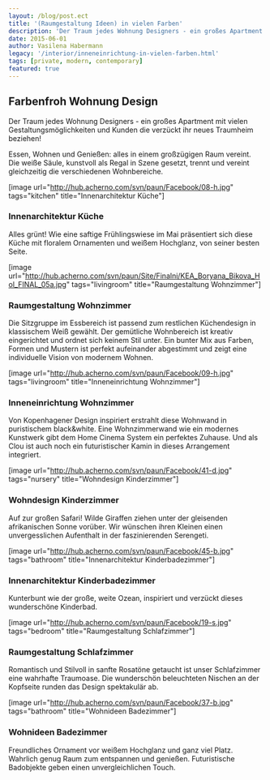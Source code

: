 ```yaml
---
layout: /blog/post.ect
title: '(Raumgestaltung Ideen) in vielen Farben'
description: 'Der Traum jedes Wohnung Designers - ein großes Apartment mit vielen Gestaltungsmöglichkeiten und Kunden die verzückt ihr neues Traumheim beziehen!'
date: 2015-06-01
author: Vasilena Habermann
legacy: '/interior/inneneinrichtung-in-vielen-farben.html'
tags: [private, modern, contemporary]
featured: true
---
```

## Farbenfroh **Wohnung Design**
Der Traum jedes Wohnung Designers -  ein großes Apartment mit vielen Gestaltungsmöglichkeiten und Kunden die verzückt ihr neues Traumheim beziehen!

Essen, Wohnen und Genießen:  alles in einem großzügigen Raum vereint. Die weiße Säule, kunstvoll als Regal in Szene gesetzt, trennt und vereint  gleichzeitig die verschiedenen Wohnbereiche.

[image url="http://hub.acherno.com/svn/paun/Facebook/08-h.jpg" tags="kitchen" title="Innenarchitektur Küche"]
### Innenarchitektur **Küche**

Alles grünt! Wie eine saftige Frühlingswiese im Mai präsentiert sich diese Küche mit floralem Ornamenten und weißem Hochglanz, von seiner besten Seite. 

[image url="http://hub.acherno.com/svn/paun/Site/Finalni/KEA_Boryana_Bikova_Hol_FINAL_05a.jpg" tags="livingroom" title="Raumgestaltung Wohnzimmer"]
### Raumgestaltung **Wohnzimmer**

Die Sitzgruppe im Essbereich ist passend zum restlichen Küchendesign in klassischem Weiß gewählt. Der gemütliche Wohnbereich  ist kreativ eingerichtet und ordnet sich keinem Stil unter. Ein bunter Mix aus Farben, Formen und Mustern ist perfekt aufeinander abgestimmt und zeigt eine individuelle Vision von modernem Wohnen.

[image url="http://hub.acherno.com/svn/paun/Facebook/09-h.jpg" tags="livingroom" title="Inneneinrichtung Wohnzimmer"]
### Inneneinrichtung **Wohnzimmer**

Von Kopenhagener Design inspiriert erstrahlt diese Wohnwand in puristischem black&white. Eine Wohnzimmerwand wie ein modernes Kunstwerk gibt dem  Home Cinema System ein perfektes Zuhause. Und als Clou ist auch noch ein futuristischer Kamin in dieses Arrangement integriert. 

[image url="http://hub.acherno.com/svn/paun/Facebook/41-d.jpg" tags="nursery" title="Wohndesign Kinderzimmer"]
### Wohndesign **Kinderzimmer**

 Auf zur großen  Safari! Wilde Giraffen ziehen unter der gleisenden afrikanischen Sonne vorüber. Wir wünschen ihren Kleinen einen unvergesslichen Aufenthalt in der faszinierenden Serengeti.

[image url="http://hub.acherno.com/svn/paun/Facebook/45-b.jpg" tags="bathroom" title="Innenarchitektur Kinderbadezimmer"]
### Innenarchitektur **Kinderbadezimmer**

Kunterbunt wie der große, weite Ozean, inspiriert und verzückt dieses wunderschöne Kinderbad.

[image url="http://hub.acherno.com/svn/paun/Facebook/19-s.jpg" tags="bedroom" title="Raumgestaltung Schlafzimmer"]
### Raumgestaltung **Schlafzimmer**

Romantisch und Stilvoll in sanfte Rosatöne getaucht  ist unser Schlafzimmer eine wahrhafte Traumoase. Die wunderschön beleuchteten Nischen an der Kopfseite runden das Design spektakulär ab.

[image url="http://hub.acherno.com/svn/paun/Facebook/37-b.jpg" tags="bathroom" title="Wohnideen Badezimmer"]
### Wohnideen **Badezimmer**

Freundliches Ornament vor weißem Hochglanz und ganz viel Platz. Wahrlich genug Raum zum entspannen und genießen. Futuristische Badobjekte geben einen unvergleichlichen Touch.